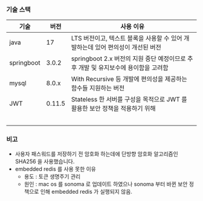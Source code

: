 ### 기술  스택

| 기술         | 버전     | 사용 이유                                                 |
|------------|--------|-------------------------------------------------------|
| java       | 17     | LTS 버전이고, 텍스트 블록을 사용할 수 있어 개발하는데 있어 편의성이 개선된 버전       |
| springboot | 3.0.2  | springboot 2.x 버전의 지원 중단 예정이므로 추후 개발 및 유지보수에 용이함을 고려함 |
| mysql      | 8.0.x  | With Recursive 등 개발에 편의성을 제공하는 함수들 지원하는 버전            |
| JWT        | 0.11.5 | Stateless 한 서버를 구성을 목적으로 JWT 를 활용한 보안 정책을 적용하기 위해     |
|            |        |                                                       |
|            |        |                                                       |
|            |        |                                                       |
|            |        |                                                       |
|            |        |                                                       |


### 비고
- 사용자 패스워드를 저장하기 전 암호화 하는데에 단방향 암호화 알고리즘인 SHA256 을 사용했습니다.
- embedded redis 를 사용 못한 이유
    - 용도 : 토큰 생명주기 관리
    - 원인 : mac os 를 sonoma 로 업데이트 하였으나 sonoma 부터 바뀐 보안 정책으로 인해 embedded redis 가 실행되지 않음.
